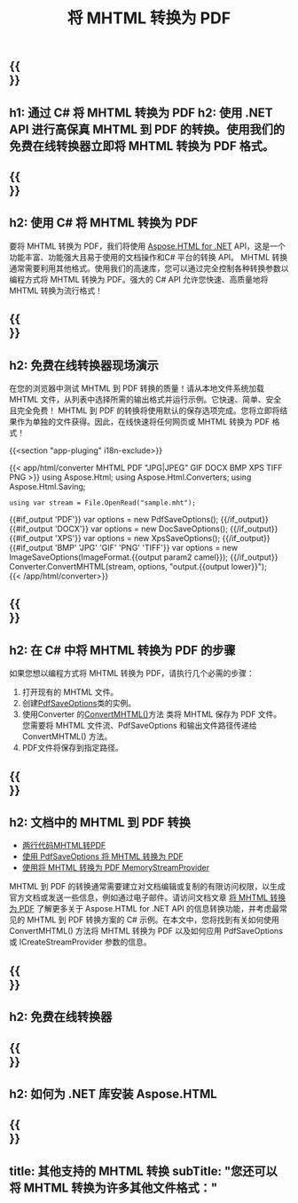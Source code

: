 ﻿---
translation: true
template: /templates/_template-conversion-child.md
title: 将 MHTML 转换为 PDF
description: 在 C# 中将 MHTML 转换为 PDF。在 ASP.NET 或任何 .NET 应用程序中轻松使用转换器 API。免费试用在线 MHTML 到 PDF 转换器！
url: /net/conversion/mhtml-to-pdf/
family: html
platformtag: net
feature: conversion
informat: MHTML
outformat: PDF
otherformats: DOCX XPS GIF JPEG PNG TIFF BMP
---

{{<section banner>}}
---
h1: 通过 C# 将 MHTML 转换为 PDF
h2: 使用 .NET API 进行高保真 MHTML 到 PDF 的转换。使用我们的免费在线转换器立即将 MHTML 转换为 PDF 格式。
---

{{<section overview>}}
---
h2: 使用 C# 将 MHTML 转换为 PDF
---

要将 MHTML 转换为 PDF，我们将使用 [Aspose.HTML for .NET](https://products.aspose.com/html/net/) API，这是一个功能丰富、功能强大且易于使用的文档操作和C# 平台的转换 API。 MHTML 转换通常需要利用其他格式。使用我们的高速库，您可以通过完全控制各种转换参数以编程方式将 MHTML 转换为 PDF。强大的 C# API 允许您快速、高质量地将 MHTML 转换为流行格式！

{{<section demos>}}
---
h2: 免费在线转换器现场演示
---

在您的浏览器中测试 MHTML 到 PDF 转换的质量！请从本地文件系统加载 MHTML 文件，从列表中选择所需的输出格式并运行示例。它快速、简单、安全且完全免费！ MHTML 到 PDF 的转换将使用默认的保存选项完成。您将立即将结果作为单独的文件获得。因此，在线快速将任何网页或 MHTML 转换为 PDF 格式！

{{<section "app-pluging" i18n-exclude>}}

{{< app/html/converter MHTML PDF "JPG|JPEG" GIF DOCX BMP XPS TIFF PNG >}}
using Aspose.Html;
using Aspose.Html.Converters;
using Aspose.Html.Saving;

    using var stream = File.OpenRead("sample.mht");
{{#if_output 'PDF'}}
    var options = new PdfSaveOptions();
{{/if_output}}
{{#if_output 'DOCX'}}
    var options = new DocSaveOptions();
{{/if_output}}
{{#if_output 'XPS'}}
    var options = new XpsSaveOptions();
{{/if_output}}
{{#if_output 'BMP' 'JPG' 'GIF' 'PNG' 'TIFF'}}
    var options = new ImageSaveOptions(ImageFormat.{{output param2 camel}});
{{/if_output}}
    Converter.ConvertMHTML(stream, options, "output.{{output lower}}");   
{{< /app/html/converter>}} 


{{<section steps>}}
---
h2: 在 C# 中将 MHTML 转换为 PDF 的步骤
---

如果您想以编程方式将 MHTML 转换为 PDF，请执行几个必需的步骤：

1. 打开现有的 MHTML 文件。
1. 创建[PdfSaveOptions](https://reference.aspose.com/html/net/aspose.html.saving/pdfsaveoptions/)类的实例。
1. 使用Converter  的[ConvertMHTML()](https://reference.aspose.com/html/net/aspose.html.converters/converter/convertmhtml/#convertmhtml_29)方法 类将 MHTML 保存为 PDF 文件。您需要将 MHTML 文件流、PdfSaveOptions 和输出文件路径传递给 ConvertMHTML() 方法。
1. PDF文件将保存到指定路径。

{{<section documentation>}}
---
h2: 文档中的 MHTML 到 PDF 转换
---

  - <a href="https://docs.aspose.com/html/net/converting-between-formats/mhtml-to-pdf/#mhtml-to-pdf-by-two-lines-of-code" target="_blank">两行代码MHTML转PDF</a>
  - <a href="https://docs.aspose.com/html/net/converting-between-formats/mhtml-to-pdf/#convert-mhtml-to-pdf-using-pdfsaveoptions" target="_blank" >使用 PdfSaveOptions 将 MHTML 转换为 PDF</a>
  - <a href="https://docs.aspose.com/html/net/converting-between-formats/mhtml-to-pdf/#output-stream-providers" target="_blank">使用将 MHTML 转换为 PDF MemoryStreamProvider</a>

MHTML 到 PDF 的转换通常需要建立对文档编辑或复制的有限访问权限，以生成官方文档或发送一些信息，例如通过电子邮件。请访问文档文章 [将 MHTML 转换为 PDF](https://docs.aspose.com/html/net/converting-between-formats/mhtml-to-pdf/) 了解更多关于 Aspose.HTML for .NET API 的信息转换功能，并考虑最常见的 MHTML 到 PDF 转换方案的 C# 示例。在本文中，您将找到有关如何使用 ConvertMHTML() 方法将 MHTML 转换为 PDF 以及如何应用 PdfSaveOptions 或 ICreateStreamProvider 参数的信息。

{{<section online-converters>}}
---
h2: 免费在线转换器
---

{{<section get-started>}}
---
h2: 如何为 .NET 库安装 Aspose.HTML
---

{{<section other-conversions>}}
---
title: 其他支持的 MHTML 转换
subTitle: "您还可以将 MHTML 转换为许多其他文件格式："
---